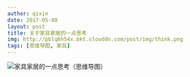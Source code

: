 ```yaml
---
author: qixin
date: 2017-05-08
layout: post
title: 关于家具家居的一点思考
img: http://pblq6h54x.bkt.clouddn.com/post/img/think.png
tags: [思维导图, 家具]
---
```


![家具家居的一点思考（思维导图）](http://pblq6h54x.bkt.clouddn.com/post/img/furniture.png "家具家居的一点思考（思维导图）")
